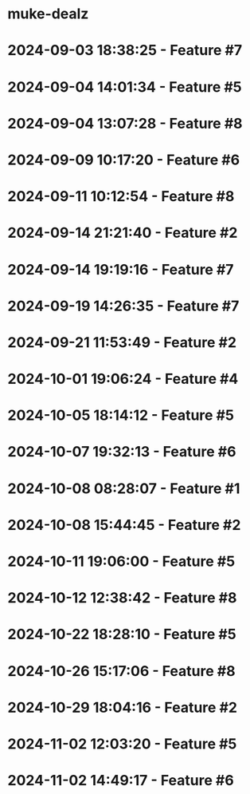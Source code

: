 ﻿# muke-dealz
# 2024-09-03 18:38:25 - Feature #7
# 2024-09-04 14:01:34 - Feature #5
# 2024-09-04 13:07:28 - Feature #8
# 2024-09-09 10:17:20 - Feature #6
# 2024-09-11 10:12:54 - Feature #8
# 2024-09-14 21:21:40 - Feature #2
# 2024-09-14 19:19:16 - Feature #7
# 2024-09-19 14:26:35 - Feature #7
# 2024-09-21 11:53:49 - Feature #2
# 2024-10-01 19:06:24 - Feature #4
# 2024-10-05 18:14:12 - Feature #5
# 2024-10-07 19:32:13 - Feature #6
# 2024-10-08 08:28:07 - Feature #1
# 2024-10-08 15:44:45 - Feature #2
# 2024-10-11 19:06:00 - Feature #5
# 2024-10-12 12:38:42 - Feature #8
# 2024-10-22 18:28:10 - Feature #5
# 2024-10-26 15:17:06 - Feature #8
# 2024-10-29 18:04:16 - Feature #2
# 2024-11-02 12:03:20 - Feature #5
# 2024-11-02 14:49:17 - Feature #6
